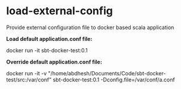 # load-external-config
Provide external configuration file to docker based scala application

**Load default application.conf file:**

docker run -it sbt-docker-test:0.1

**Override default application.conf file:**

docker run -it -v "/home/abdhesh/Documents/Code/sbt-docker-test/src:/var/conf" sbt-docker-test:0.1 -Dconfig.file=/var/conf/a.conf

